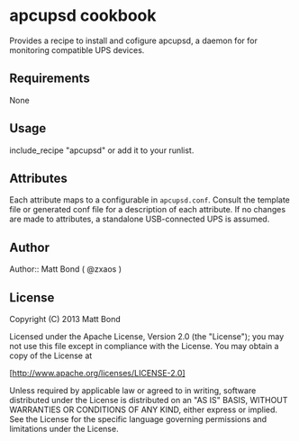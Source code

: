 # apcupsd cookbook
Provides a recipe to install and cofigure apcupsd, a daemon for for monitoring compatible UPS devices.

## Requirements
None

## Usage
include_recipe "apcupsd" or add it to your runlist.

## Attributes
Each attribute maps to a configurable in `apcupsd.conf`. Consult the template file or generated conf file for a description of each attribute. If no changes are made to attributes, a standalone USB-connected UPS is assumed.

## Author
Author:: Matt Bond ( @zxaos )

## License
Copyright (C) 2013 Matt Bond

Licensed under the Apache License, Version 2.0 (the "License");
you may not use this file except in compliance with the License.
You may obtain a copy of the License at

   [http://www.apache.org/licenses/LICENSE-2.0]

Unless required by applicable law or agreed to in writing, software
distributed under the License is distributed on an "AS IS" BASIS,
WITHOUT WARRANTIES OR CONDITIONS OF ANY KIND, either express or implied.
See the License for the specific language governing permissions and
limitations under the License.